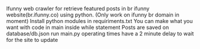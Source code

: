 Ifunny web crawler for retrieve featured posts in br ifunny website(br.ifunny.co) using python. (Only work on ifunny br domain in moment)
Install python modules in requiriments.txt
You can make what you want with code in main inside while statement
Posts are saved on database/db.json
run main.py
operating times have a 2 minute delay to wait for the site to update
